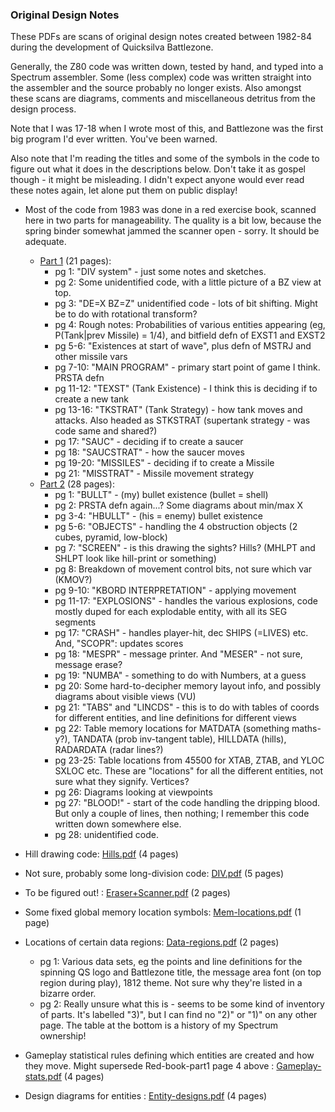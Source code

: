 ### Original Design Notes

These PDFs are scans of original design notes created between 1982-84 during the development of Quicksilva Battlezone.

Generally, the Z80 code was written down, tested by hand, and typed into a Spectrum assembler. Some (less complex) code was written straight into the assembler and the source probably no longer exists. Also amongst these scans are diagrams, comments and miscellaneous detritus from the design process.

Note that I was 17-18 when I wrote most of this, and Battlezone was the first big program I'd ever written. You've been warned.

Also note that I'm reading the titles and some of the symbols in the code to figure out what it does in the descriptions below. Don't take it as gospel though - it might be misleading. I didn't expect anyone would ever read these notes again, let alone put them on public display!

* Most of the code from 1983 was done in a red exercise book, scanned here in two parts for manageability. The quality is a bit low, because the spring binder somewhat jammed the scanner open - sorry. It should be adequate.
  * [Part 1](Red-book-scan1.pdf) (21 pages):
    * pg 1: "DIV system" - just some notes and sketches.
    * pg 2: Some unidentified code, with a little picture of a BZ view at top.
    * pg 3: "DE=X BZ=Z" unidentified code - lots of bit shifting. Might be to do with rotational transform?
    * pg 4: Rough notes: Probabilities of various entities appearing (eg, P(Tank|prev Missile) = 1/4), and bitfield defn of EXST1 and EXST2
    * pg 5-6: "Existences at start of wave", plus defn of MSTRJ and other missile vars
    * pg 7-10: "MAIN PROGRAM" - primary start point of game I think. PRSTA defn
    * pg 11-12: "TEXST" (Tank Existence) - I think this is deciding if to create a new tank 
    * pg 13-16: "TKSTRAT" (Tank Strategy) - how tank moves and attacks. Also headed as STKSTRAT (supertank strategy - was code same and shared?)
    * pg 17: "SAUC" - deciding if to create a saucer
    * pg 18: "SAUCSTRAT" - how the saucer moves
    * pg 19-20: "MISSILES" - deciding if to create a Missile
    * pg 21: "MISSTRAT" - Missile movement strategy
  * [Part 2](Red-book-scan2.pdf) (28 pages):
    * pg 1: "BULLT" - (my) bullet existence (bullet = shell)
    * pg 2: PRSTA defn again...? Some diagrams about min/max X
    * pg 3-4: "HBULLT" - (his = enemy) bullet existence
    * pg 5-6: "OBJECTS" - handling the 4 obstruction objects (2 cubes, pyramid, low-block)
    * pg 7: "SCREEN" - is this drawing the sights? Hills? (MHLPT and SHLPT look like hill-print or something)
    * pg 8: Breakdown of movement control bits, not sure which var (KMOV?)
    * pg 9-10: "KBORD INTERPRETATION" - applying movement
    * pg 11-17: "EXPLOSIONS" - handles the various explosions, code mostly duped for each explodable entity, with all its SEG segments
    * pg 17: "CRASH" - handles player-hit, dec SHIPS (=LIVES) etc. And, "SCOPR": updates scores
    * pg 18: "MESPR" - message printer. And "MESER" - not sure, message erase?
    * pg 19: "NUMBA" - something to do with Numbers, at a guess
    * pg 20: Some hard-to-decipher memory layout info, and possibly diagrams about visible views (VU)
    * pg 21: "TABS" and "LINCDS" - this is to do with tables of coords for different entities, and line definitions for different views
    * pg 22: Table memory locations for MATDATA (something maths-y?), TANDATA (prob inv-tangent table), HILLDATA (hills), RADARDATA (radar lines?)
    * pg 23-25: Table locations from 45500 for XTAB, ZTAB, and YLOC SXLOC etc. These are "locations" for all the different entities, not sure what they signify. Vertices? 
    * pg 26: Diagrams looking at viewpoints
    * pg 27: "BLOOD!" - start of the code handling the dripping blood. But only a couple of lines, then nothing; I remember this code written down somewhere else.
    * pg 28: unidentified code.

* Hill drawing code: [Hills.pdf](Hills.pdf) (4 pages)

* Not sure, probably some long-division code: [DIV.pdf](DIV.pdf) (5 pages)

* To be figured out! : [Eraser+Scanner.pdf](Eraser+Scanner.pdf) (2 pages)

* Some fixed global memory location symbols: [Mem-locations.pdf](Mem-locations.pdf)  (1 page)

* Locations of certain data regions: [Data-regions.pdf](Data-regions.pdf) (2 pages)
  * pg 1: Various data sets, eg the points and line definitions for the spinning QS logo and Battlezone title, the message area font (on top region during play), 1812 theme. Not sure why they're listed in a bizarre order.
  * pg 2: Really unsure what this is - seems to be some kind of inventory of parts. It's labelled "3)", but I can find no "2)" or "1)" on any other page. The table at the bottom is a history of my Spectrum ownership!

* Gameplay statistical rules defining which entities are created and how they move. Might supersede Red-book-part1 page 4 above : [Gameplay-stats.pdf](Gameplay-stats.pdf) (4 pages)

* Design diagrams for entities : [Entity-designs.pdf](Entity-designs.pdf) (4 pages)
